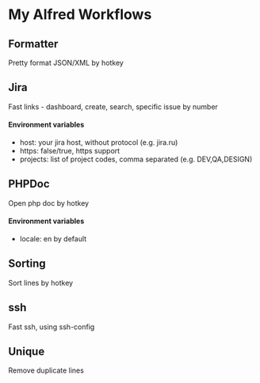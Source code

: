 # My Alfred Workflows

## Formatter
Pretty format JSON/XML by hotkey

## Jira
Fast links - dashboard, create, search, specific issue by number
#### Environment variables
- host: your jira host, without protocol (e.g. jira.ru)
- https: false/true, https support
- projects: list of project codes, comma separated (e.g. DEV,QA,DESIGN)

## PHPDoc
Open php doc by hotkey
#### Environment variables
- locale: en by default

## Sorting
Sort lines by hotkey

## ssh
Fast ssh, using ssh-config

## Unique
Remove duplicate lines